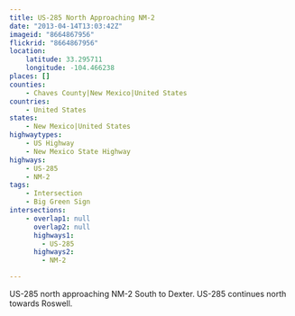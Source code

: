 ```yaml
---
title: US-285 North Approaching NM-2
date: "2013-04-14T13:03:42Z"
imageid: "8664867956"
flickrid: "8664867956"
location:
    latitude: 33.295711
    longitude: -104.466238
places: []
counties:
    - Chaves County|New Mexico|United States
countries:
    - United States
states:
    - New Mexico|United States
highwaytypes:
    - US Highway
    - New Mexico State Highway
highways:
    - US-285
    - NM-2
tags:
    - Intersection
    - Big Green Sign
intersections:
    - overlap1: null
      overlap2: null
      highways1:
        - US-285
      highways2:
        - NM-2

---
```

US-285 north approaching NM-2 South to Dexter.  US-285 continues north towards Roswell.